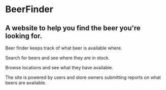 # BeerFinder

## A website to help you find the beer you're looking for.

Beer finder keeps track of what beer is available where.

Search for beers and see where they are in stock.

Browse locations and see what they have available.

The site is powered by users and store owners submitting reports on what beers are available.

